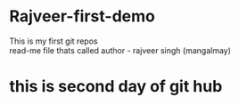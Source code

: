 # Rajveer-first-demo
This is my first git repos
<br>
read-me file thats called 
author - rajveer singh (mangalmay)
 # this is second day of git hub
